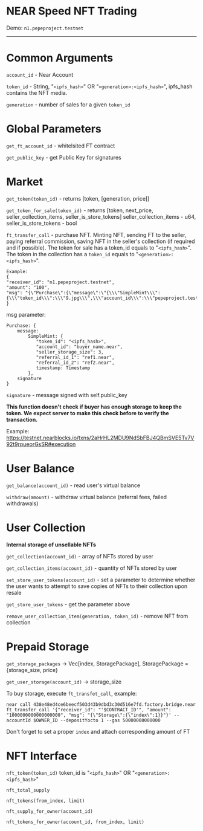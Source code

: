 NEAR Speed NFT Trading
======

Demo: `n1.pepeproject.testnet`

----
Common Arguments
===
`account_id` - Near Account

`token_id` - String, "`<ipfs_hash>`" OR "`<generation>:<ipfs_hash>`", ipfs_hash contains the NFT media.

`generation` - number of sales for a given `token_id`

Global Parameters
======

`get_ft_account_id` - whitelsited FT contract

`get_public_key` - get Public Key for signatures

Market
===

`get_token(token_id)` - returns [token, [generation, price]]

`get_token_for_sale(token_id)` - returns [token, next_price, seller_collection_items, seller_is_store_tokens]
seller_collection_items - u64, seller_is_store_tokens - bool

`ft_transfer_call` - purchase NFT. Minting NFT, sending FT to the seller, paying referral commission, saving NFT in the seller's collection (if required and if possible).
The token for sale has a token_id equals to "`<ipfs_hash>`". The token in the collection has a `token_id` equals to "`<generation>:<ipfs_hash>`".

````
Example:
{
"receiver_id": "n1.pepeproject.testnet",
"amount": "100",
"msg": "{\"Purchase\":{\"message\":\"{\\\"SimpleMint\\\":{\\\"token_id\\\":\\\"9.jpg\\\",\\\"account_id\\\":\\\"pepeproject.testnet\\\",\\\"seller_storage_size\\\":3,\\\"referral_id_1\\\":\\\"zavodil2.testnet\\\",\\\"referral_id_2\\\":null,\\\"timestamp\\\":1710796871868251000}}\",\"signature\":\"208c14a1b64479dc4a5496ede8331f0f58f73e91db268f27bed592b4c05b08cd1c006ac49eaf0e5caf1786b108a6907b62e11a9f20e5b11cbab92533f898030e\"}}"
}
````

msg parameter:
```
Purchase: {
    message:
        SimpleMint: {
           "token_id": "<ipfs_hash>",
           "account_id": "buyer_name.near",
           "seller_storage_size": 3,
           "referral_id_1": "ref1.near",
           "referral_id_2": "ref2.near",
           timestamp: Timestamp
        },
    signature
}
```
`signature` - message signed with self.public_key

**This function doesn't check if buyer has enough storage to keep the token. We expect server to make this check before to verify the transaction.**

Example: https://testnet.nearblocks.io/txns/2aHrHL2MDU9NdSbFBJ4QBmSVE5Tv7V92t9rpueorGsSR#execution

User Balance
======

`get_balance(account_id)` - read user's virtual balance

`withdraw(amount)` - withdraw virtual balance (referral fees, failed withdrawals)

User Collection
===

**Internal storage of unsellable NFTs**

`get_collection(account_id)` - array of NFTs stored by user

`get_collection_items(account_id)` - quantity of NFTs stored by user

`set_store_user_tokens(account_id)` - set a parameter to determine whether the user wants to attempt to save copies of NFTs to their collection upon resale

`get_store_user_tokens` - get the parameter above

`remove_user_collection_item(generation, token_id)` - remove NFT from collection

Prepaid Storage
====

`get_storage_packages` -> Vec[index, StoragePackage], StoragePackage = {storage_size, price}

`get_user_storage(account_id)` -> storage_size

To buy storage, execute `ft_transfet_call`, example:

```
near call 438e48ed4ce6beecf503d43b9dbd3c30d516e7fd.factory.bridge.near ft_transfer_call '{"receiver_id": "'$CONTRACT_ID'", "amount": "1000000000000000000", "msg": "{\"Storage\":{\"index\":1}}"}' --accountId $OWNER_ID --depositYocto 1 --gas 50000000000000
```
Don't forget to set a proper `index` and attach corresponding amount of FT

NFT Interface
===

`nft_token(token_id)` token_id is "`<ipfs_hash>`" OR "`<generation>:<ipfs_hash>`"

`nft_total_supply`

`nft_tokens(from_index, limit)`

`nft_supply_for_owner(account_id)`

`nft_tokens_for_owner(account_id, from_index, limit)`

